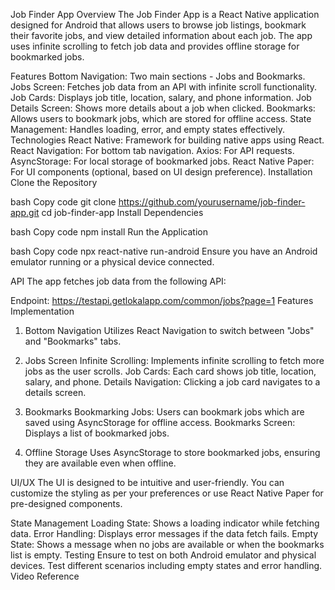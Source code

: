 Job Finder App
Overview
The Job Finder App is a React Native application designed for Android that allows users to browse job listings, bookmark their favorite jobs, and view detailed information about each job. The app uses infinite scrolling to fetch job data and provides offline storage for bookmarked jobs.

Features
Bottom Navigation: Two main sections - Jobs and Bookmarks.
Jobs Screen: Fetches job data from an API with infinite scroll functionality.
Job Cards: Displays job title, location, salary, and phone information.
Job Details Screen: Shows more details about a job when clicked.
Bookmarks: Allows users to bookmark jobs, which are stored for offline access.
State Management: Handles loading, error, and empty states effectively.
Technologies
React Native: Framework for building native apps using React.
React Navigation: For bottom tab navigation.
Axios: For API requests.
AsyncStorage: For local storage of bookmarked jobs.
React Native Paper: For UI components (optional, based on UI design preference).
Installation
Clone the Repository

bash
Copy code
git clone https://github.com/yourusername/job-finder-app.git
cd job-finder-app
Install Dependencies

bash
Copy code
npm install
Run the Application

bash
Copy code
npx react-native run-android
Ensure you have an Android emulator running or a physical device connected.

API
The app fetches job data from the following API:

Endpoint: https://testapi.getlokalapp.com/common/jobs?page=1
Features Implementation
1. Bottom Navigation
Utilizes React Navigation to switch between "Jobs" and "Bookmarks" tabs.

2. Jobs Screen
Infinite Scrolling: Implements infinite scrolling to fetch more jobs as the user scrolls.
Job Cards: Each card shows job title, location, salary, and phone.
Details Navigation: Clicking a job card navigates to a details screen.
3. Bookmarks
Bookmarking Jobs: Users can bookmark jobs which are saved using AsyncStorage for offline access.
Bookmarks Screen: Displays a list of bookmarked jobs.
4. Offline Storage
Uses AsyncStorage to store bookmarked jobs, ensuring they are available even when offline.

UI/UX
The UI is designed to be intuitive and user-friendly. You can customize the styling as per your preferences or use React Native Paper for pre-designed components.

State Management
Loading State: Shows a loading indicator while fetching data.
Error Handling: Displays error messages if the data fetch fails.
Empty State: Shows a message when no jobs are available or when the bookmarks list is empty.
Testing
Ensure to test on both Android emulator and physical devices.
Test different scenarios including empty states and error handling.
Video Reference


